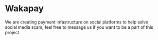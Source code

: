 # Wakapay
We are creating payment infastructure on social platforms to help solve social media scam, feel free to message us if you want to be a part of this project
